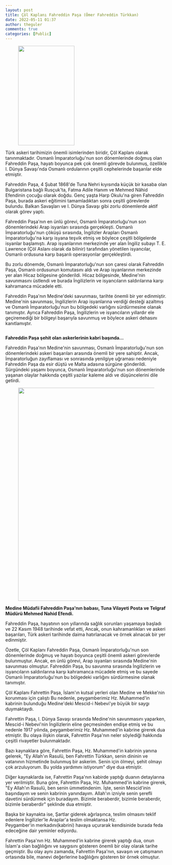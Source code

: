 ```yaml
---
layout: post
title: Çöl Kaplanı Fahreddin Paşa (Ömer Fahreddin Türkkan)
date: 2022-05-11 01:37
author: theguler
comments: true
categories: [Public]
---
```

<!-- wp:image {"id":623,"width":175,"height":310,"sizeSlug":"large","linkDestination":"none"} -->
<figure class="wp-block-image size-large is-resized"><img src="https://theguler.wordpress.com/wp-content/uploads/2021/12/hhhh.jpg?w=576" alt="" class="wp-image-623" width="175" height="310" /></figure>
<!-- /wp:image -->

<!-- wp:paragraph -->
<p>Türk askeri tarihimizin önemli isimlerinden biridir, Çöl Kaplanı olarak tanınmaktadır. Osmanlı İmparatorluğu'nun son dönemlerinde doğmuş olan Fahreddin Paşa, hayatı boyunca pek çok önemli görevde bulunmuş, özellikle I. Dünya Savaşı'nda Osmanlı ordularının çeşitli cephelerinde başarılar elde etmiştir.</p>
<!-- /wp:paragraph -->

<!-- wp:paragraph -->
<p>Fahreddin Paşa, 4 Şubat 1868'de Tuna Nehri kıyısında küçük bir kasaba olan Bulgaristana bağlı  Rusçuk'ta, Fatma Adile Hanım ve Mehmed Nâhid Efendinin çocuğu olarak doğdu. Genç yaşta Harp Okulu'na giren Fahreddin Paşa, burada askeri eğitimini tamamladıktan sonra çeşitli görevlerde bulundu. Balkan Savaşları ve I. Dünya Savaşı gibi zorlu dönemlerde aktif olarak görev yaptı.</p>
<!-- /wp:paragraph -->

<!-- wp:paragraph -->
<p>Fahreddin Paşa'nın en ünlü görevi, Osmanlı İmparatorluğu'nun son dönemlerindeki Arap isyanları sırasında gerçekleşti. Osmanlı İmparatorluğu'nun çöküşü sırasında, İngilizler Arapları Osmanlı İmparatorluğu'na karşı isyana teşvik etmiş ve böylece çeşitli bölgelerde isyanlar başlamıştı. Arap isyanlarının merkezinde yer alan İngiliz subayı T. E. Lawrence (Çöl Aslanı olarak da bilinir) tarafından yönetilen isyancılar, Osmanlı ordusuna karşı başarılı operasyonlar gerçekleştirdi.</p>
<!-- /wp:paragraph -->

<!-- wp:paragraph -->
<p>Bu zorlu dönemde, Osmanlı İmparatorluğu'nun son çaresi olarak Fahreddin Paşa, Osmanlı ordusunun komutasını aldı ve Arap isyanlarının merkezinde yer alan Hicaz bölgesine gönderildi. Hicaz bölgesinde, Medine'nin savunmasını üstlendi ve burada İngilizlerin ve isyancıların saldırılarına karşı kahramanca mücadele etti.</p>
<!-- /wp:paragraph -->

<!-- wp:paragraph -->
<p>Fahreddin Paşa'nın Medine'deki savunması, tarihte önemli bir yer edinmiştir. Medine'nin savunması, İngilizlerin Arap isyanlarına verdiği desteği azaltmış ve Osmanlı İmparatorluğu'nun bu bölgedeki varlığını sürdürmesine olanak tanımıştır. Ayrıca Fahreddin Paşa, İngilizlerin ve isyancıların yıllardır ele geçiremediği bir bölgeyi başarıyla savunmuş ve böylece askeri dehasını kanıtlamıştır.</p>
<!-- /wp:paragraph -->

<!-- wp:image {"id":629,"sizeSlug":"large","linkDestination":"none"} -->
<figure class="wp-block-image size-large"><img src="https://theguler.wordpress.com/wp-content/uploads/2021/12/hhhh-1.jpg?w=738" alt="" class="wp-image-629" /></figure>
<!-- /wp:image -->

<!-- wp:paragraph -->
<p><strong>Fahreddin Paşa şehit olan askerlerinin kabri başında…</strong></p>
<!-- /wp:paragraph -->

<!-- wp:paragraph -->
<p>Fahreddin Paşa'nın Medine'nin savunması, Osmanlı İmparatorluğu'nun son dönemlerindeki askeri başarıları arasında önemli bir yere sahiptir. Ancak, İmparatorluğun zayıflaması ve sonrasında yenilgiye uğraması nedeniyle Fahreddin Paşa da esir düştü ve Malta adasına sürgüne gönderildi. Sürgündeki yaşamı boyunca, Osmanlı İmparatorluğu'nun son dönemlerinde yaşanan olaylar hakkında çeşitli yazılar kaleme aldı ve düşüncelerini dile getirdi.</p>
<!-- /wp:paragraph -->

<!-- wp:image {"id":6900,"width":457,"height":664,"sizeSlug":"large","linkDestination":"none"} -->
<figure class="wp-block-image size-large is-resized"><img src="https://theguler.wordpress.com/wp-content/uploads/2023/04/mehmet_efendi.jpg?w=705" alt="" class="wp-image-6900" width="457" height="664" /></figure>
<!-- /wp:image -->

<!-- wp:paragraph -->
<p><strong>Medine Müdafii Fahreddin Paşa'nın babası, Tuna Vilayeti Posta ve Telgraf Müdürü Mehmed Nahid Efendi.</strong></p>
<!-- /wp:paragraph -->

<!-- wp:paragraph -->
<p>Fahreddin Paşa, hayatının son yıllarında sağlık sorunları yaşamaya başladı ve 22 Kasım 1948 tarihinde vefat etti, Ancak, onun kahramanlıkları ve askeri başarıları, Türk askeri tarihinde daima hatırlanacak ve örnek alınacak bir yer edinmiştir.</p>
<!-- /wp:paragraph -->

<!-- wp:paragraph -->
<p>Özetle, Çöl Kaplanı Fahreddin Paşa, Osmanlı İmparatorluğu'nun son dönemlerinde doğmuş ve hayatı boyunca çeşitli önemli askeri görevlerde bulunmuştur. Ancak, en ünlü görevi, Arap isyanları sırasında Medine'nin savunması olmuştur. Fahreddin Paşa, bu savunma sırasında İngilizlerin ve isyancıların saldırılarına karşı kahramanca mücadele etmiş ve bu sayede Osmanlı İmparatorluğu'nun bu bölgedeki varlığını sürdürmesine olanak tanımıştır.</p>
<!-- /wp:paragraph -->

<!-- wp:paragraph -->
<p>Çöl Kaplanı Fahrettin Paşa, İslam'ın kutsal yerleri olan Medine ve Mekke'nin korunması için çalıştı Bu nedenle, peygamberimiz Hz. Muhammed'in kabrinin bulunduğu Medine'deki Mescid-i Nebevi'ye büyük bir saygı duymaktaydı.</p>
<!-- /wp:paragraph -->

<!-- wp:paragraph -->
<p>Fahrettin Paşa, I. Dünya Savaşı sırasında Medine'nin savunmasını yaparken, Mescid-i Nebevi'nin İngilizlerin eline geçmesinden endişe etmiş ve bu nedenle 1917 yılında, peygamberimiz Hz. Muhammed'in kabrine girerek dua etmiştir. Bu olaya ilişkin olarak, Fahrettin Paşa'nın neler söylediği hakkında çeşitli rivayetler bulunmaktadır.</p>
<!-- /wp:paragraph -->

<!-- wp:paragraph -->
<p>Bazı kaynaklara göre, Fahrettin Paşa, Hz. Muhammed'in kabrinin yanına gelerek, "Ey Allah'ın Rasulü, ben Fahrettin Türkkan, senin dininin ve vatanının hizmetinde bulunmuş bir askerim. Senin için ölmeyi, şehit olmayı çok arzuluyorum. Bu yolda yardımını istiyorum" diye dua etmiştir.</p>
<!-- /wp:paragraph -->

<!-- wp:paragraph -->
<p>Diğer kaynaklarda ise, Fahrettin Paşa'nın kabirde yaptığı duanın detaylarına yer verilmiştir. Buna göre, Fahrettin Paşa, Hz. Muhammed'in kabrine girerek, "Ey Allah'ın Rasulü, ben senin ümmetindenim. İşte, senin Mescid'inin başındayım ve senin kabrinin yanındayım. Allah'ın izniyle senin şerefli davetini sürdürmek için buradayım. Bizimle beraberdir, bizimle beraberdir, bizimle beraberdir" şeklinde dua etmiştir.</p>
<!-- /wp:paragraph -->

<!-- wp:paragraph -->
<p>Başka bir kaynakta ise, Şartlar giderek ağırlaşınca, teslim olmasını teklif edenlere İngilizler'le Araplar'a teslim olmaktansa Hz. Peygamber'in&nbsp;merkadını(kabrini) havaya&nbsp;uçurarak kendisinide burada feda edeceğine dair yeminler ediyordu.</p>
<!-- /wp:paragraph -->

<!-- wp:paragraph -->
<p>Fahrettin Paşa'nın Hz. Muhammed'in kabrine girerek yaptığı dua, onun İslam'a olan bağlılığını ve saygısını gösteren önemli bir olay olarak tarihe geçmiştir. Bu olay aynı zamanda, Fahrettin Paşa'nın, savaşın ve çatışmanın ortasında bile, manevi değerlerine bağlılığını gösteren bir örnek olmuştur.</p>
<!-- /wp:paragraph -->
